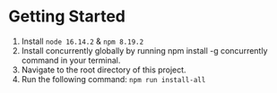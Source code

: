 # Getting Started

1. Install `node 16.14.2` & `npm 8.19.2`
2. Install concurrently globally by running npm install -g concurrently command in your terminal.
3. Navigate to the root directory of this project.
4. Run the following command: `npm run install-all`
